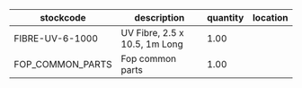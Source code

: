 |stockcode|description|quantity|location|
|---------|-----------|--------|--------|
|FIBRE-UV-6-1000|UV Fibre, 2.5 x 10.5, 1m Long|1.00||
|FOP_COMMON_PARTS|Fop common parts|1.00||
